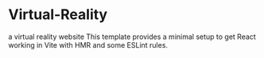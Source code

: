# Virtual-Reality
a virtual reality website
This template provides a minimal setup to get React working in Vite with HMR and some ESLint rules.
